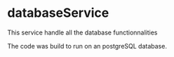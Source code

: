 # databaseService

This service handle all the database functionnalities

The code was build to run on an postgreSQL database.
